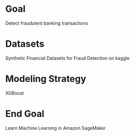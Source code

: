 # Goal
Detect fraudulent banking transactions

# Datasets
Synthetic Financial Datasets for Fraud Detection on kaggle

# Modeling Strategy
XGBoost

# End Goal
Learn Machine Learning in Amazon SageMaker
